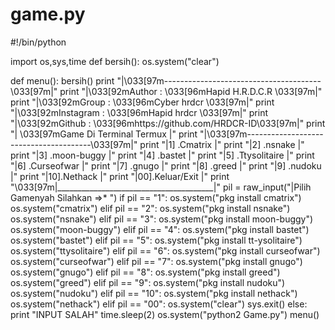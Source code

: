 # game.py
#!/bin/python

import os,sys,time
def bersih():
    os.system("clear")

def menu():
    bersih()
    print "|\033[97m---------------------------------------\033[97m|"
    print "|\033[92mAuthor    : \033[96mHapid H.R.D.C.R            \033[97m|"
    print "|\033[92mGroup     : \033[96mCyber hrdcr                \033[97m|" 
    print "|\033[92mInstagram : \033[96mHapid hrdcr                \033[97m|"
    print "|\033[92mGithub    : \033[96mhttps://github.com/HRDCR-ID\033[97m|"
    print "|       \033[97mGame Di Terminal Termux         |"
    print "|\033[97m---------------------------------------\033[97m|"
    print "|1] .Cmatrix                            |"
    print "|2] .nsnake                             |"
    print "|3] .moon-buggy                         |"
    print "|4] .bastet                             |"
    print "|5] .Ttysolitaire                       |"
    print "|6] .Curseofwar                         |"
    print "|7] .gnugo                              |"
    print "|8] .greed                              |"
    print "|9] .nudoku                             |"
    print "|10].Nethack                            |"
    print "|00].Keluar/Exit                        |"
    print "\033[97m|_______________________________________|"
    pil = raw_input("|Pilih Gamenyah Silahkan =>* ")
    if pil == "1":
        os.system("pkg install cmatrix")
        os.system("cmatrix")
    elif pil == "2":
        os.system("pkg install nsnake")
        os.system("nsnake")
    elif pil == "3":
        os.system("pkg install moon-buggy")
        os.system("moon-buggy")
    elif pil == "4":
        os.system("pkg install bastet")
        os.system("bastet")
    elif pil == "5":
        os.system("pkg install tt-ysolitaire")
        os.system("ttysolitaire")
    elif pil == "6":
        os.system("pkg install curseofwar")
        os.system("curseofwar")
    elif pil == "7":
        os.system("pkg install gnugo")
        os.system("gnugo")
    elif pil == "8":
        os.system("pkg install greed")
        os.system("greed")
    elif pil == "9":
        os.system("pkg install nudoku")
        os.system("nudoku")
    elif pil == "10":
        os.system("pkg install nethack")
        os.system("nethack")
    elif pil == "00":
        os.system("clear")
        sys.exit()
    else:
        print "INPUT SALAH"
        time.sleep(2)
        os.system("python2 Game.py")
menu()
